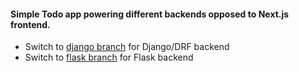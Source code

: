 #### Simple Todo app powering different backends opposed to Next.js frontend.

- Switch to [django branch](https://github.com/ahmadgirach/django-nextjs-todo/tree/django) for Django/DRF backend
- Switch to [flask branch](https://github.com/ahmadgirach/django-nextjs-todo/tree/flask) for Flask backend